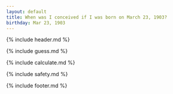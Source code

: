 ```yaml
---
layout: default
title: When was I conceived if I was born on March 23, 1903?
birthday: Mar 23, 1903
---
```


{% include header.md %}

{% include guess.md %}

{% include calculate.md %}

{% include safety.md %}

{% include footer.md %}



